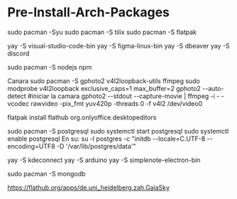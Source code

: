 # Pre-Install-Arch-Packages
sudo pacman -Syu
sudo pacman -S tilix
sudo pacman -S flatpak

yay -S visual-studio-code-bin
yay -S figma-linux-bin
yay -S dbeaver
yay -S discord

sudo pacman -S nodejs npm

Canara
sudo pacman -S gphoto2 v4l2loopback-utils ffmpeg
sudo modprobe v4l2loopback exclusive_caps=1 max_buffer=2
gphoto2 --auto-detect
#iniciar la camara
gphoto2 --stdout --capture-movie | ffmpeg -i - -vcodec rawvideo -pix_fmt yuv420p -threads 0 -f v4l2 /dev/video0


flatpak install flathub org.onlyoffice.desktopeditors

sudo pacman -S postgresql
sudo systemctl start postgresql
sudo systemctl enable postgresql
En su:
su -l postgres -c "initdb --locale=C.UTF-8 --encoding=UTF8 -D '/var/lib/postgres/data'"



yay -S kdeconnect
yay -S arduino
yay -S simplenote-electron-bin


sudo pacman -S mongodb

https://flathub.org/apps/de.uni_heidelberg.zah.GaiaSky
